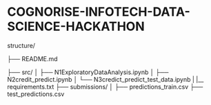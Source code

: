 # COGNORISE-INFOTECH-DATA-SCIENCE-HACKATHON

structure/

├── README.md

├── src/
│   ├── N1ExploratoryDataAnalysis.ipynb
│   ├── N2credit_predict.ipynb
│   └── N3credict_predict_test_data.ipynb
|   |__ requirements.txt
├── submissions/
│   ├── predictions_train.csv
    ├── test_predictions.csv
